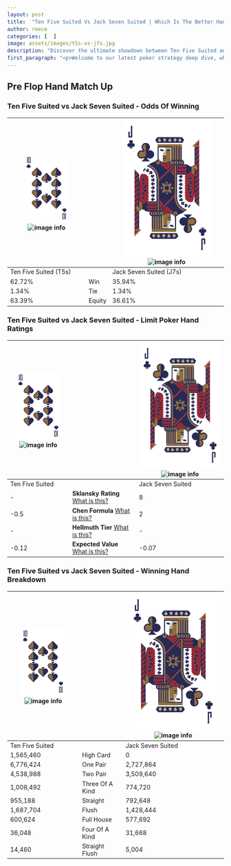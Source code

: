 ```yaml
---
layout: post
title:  "Ten Five Suited Vs Jack Seven Suited | Which Is The Better Hand In Poker? A Complete Guide"
author: reece
categories: [  ]
image: assets/images/t5s-vs-j7s.jpg
description: "Discover the ultimate showdown between Ten Five Suited and Jack Seven Suited in poker! Uncover the odds, strategies, and scenarios where one hand triumphs over the other. Get ready to up your poker game with this thrilling analysis."
first_paragraph: "<p>Welcome to our latest poker strategy deep dive, where we're pitting two distinct hands against each other in a high-stakes showdown: Ten Five Suited vs Jack Seven Suited.</p><p>In the dynamic world of poker, every decision counts, and knowing which hand holds the upper hand is key to your success at the table.</p><p>In this article, we'll dissect these two hands, explore the scenarios where one dominates the other, and equip you with the knowledge to make strategic choices that can tip the odds in your favor.</p><p>Get ready to unravel the intriguing dynamics of these poker hands and elevate your game to new heights.</p>"
---
```




[comment]: # (sp0)

## Pre Flop Hand Match Up

<div class="table hand-ratings" markdown="1"> 



### Ten Five Suited vs Jack Seven Suited - Odds Of Winning


    
| ![image info](assets/images/hand1/T.png) ![image info](assets/images/hand1/5s.png) |  | ![image info](assets/images/hand2/J.png) ![image info](assets/images/hand2/7s.png) |
| -------- | -------- | -------- |
| Ten Five Suited (T5s) |  | Jack Seven Suited (J7s) |
| 62.72% | Win | 35.94% |
| 1.34% | Tie | 1.34% |
| 63.39% | Equity | 36.61% |




[comment]: # (sp1)



### Ten Five Suited vs Jack Seven Suited - Limit Poker Hand Ratings


    
| ![image info](assets/images/hand1/T.png) ![image info](assets/images/hand1/5s.png) |  | ![image info](assets/images/hand2/J.png) ![image info](assets/images/hand2/7s.png) |
| -------- | -------- | -------- |
| Ten Five Suited |  | Jack Seven Suited |
| - | **Sklansky Rating** [What is this?](/sklansky-rating-explained) | 8 |
| -0.5 | **Chen Formula** [What is this?](/chen-formula-explained) | 2 |
| - | **Hellmuth Tier** [What is this?](/Hellmuth-tier-explained) | - |
| -0.12 | **Expected Value** [What is this?](/expected-value-explained) | -0.07 |




[comment]: # (sp2)



### Ten Five Suited vs Jack Seven Suited - Winning Hand Breakdown


    
| ![image info](assets/images/hand1/T.png) ![image info](assets/images/hand1/5s.png) |  | ![image info](assets/images/hand2/J.png) ![image info](assets/images/hand2/7s.png) |
| -------- | -------- | -------- |
| Ten Five Suited |  | Jack Seven Suited |
| 1,565,460 | High Card | 0 |
| 6,776,424 | One Pair | 2,727,864 |
| 4,538,988 | Two Pair | 3,509,640 |
| 1,008,492 | Three Of A Kind | 774,720 |
| 955,188 | Straight | 792,648 |
| 1,687,704 | Flush | 1,428,444 |
| 600,624 | Full House | 577,692 |
| 36,048 | Four Of A Kind | 31,668 |
| 14,460 | Straight Flush | 5,004 |




[comment]: # (sp3)



</div>

[comment]: # (sp4)



[comment]: # (sp5)

